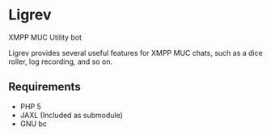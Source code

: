 Ligrev
======

XMPP MUC Utility bot

Ligrev provides several useful features for XMPP MUC chats, such as a dice roller, log recording, and so on.

Requirements
------------

* PHP 5
* JAXL (Included as submodule)
* GNU bc
